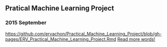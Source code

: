 ## Pratical Machine Learning Project
### 2015 September 
  
https://github.com/ervachon/Practical_Machine_Learning_Project/blob/gh-pages/ERV_Practical_Machine_Learning_Project.Rmd
[Read more words!](ERV_Practical_Machine_Learning_Project.Rmd)
